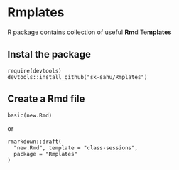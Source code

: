 # Rmplates

R package contains collection of useful **Rm**d Te**mplates**

## Instal the package
```
require(devtools)
devtools::install_github("sk-sahu/Rmplates")
```

## Create a Rmd file

```
basic(new.Rmd)
```

or 
```
rmarkdown::draft(
  "new.Rmd", template = "class-sessions",
  package = "Rmplates"
)
```
